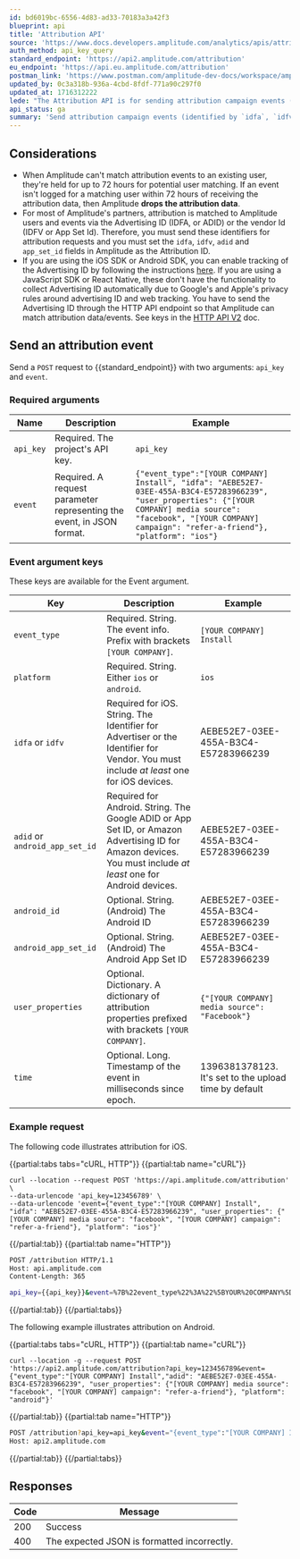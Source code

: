 ```yaml
---
id: bd6019bc-6556-4d83-ad33-70183a3a42f3
blueprint: api
title: 'Attribution API'
source: 'https://www.docs.developers.amplitude.com/analytics/apis/attribution-api/'
auth_method: api_key_query
standard_endpoint: 'https://api2.amplitude.com/attribution'
eu_endpoint: 'https://api.eu.amplitude.com/attribution'
postman_link: 'https://www.postman.com/amplitude-dev-docs/workspace/amplitude-developers/folder/20044411-1fcbe9b1-677c-41ba-9e24-4d8419730071?action=share&source=copy-link&creator=29131806&ctx=documentation'
updated_by: 0c3a318b-936a-4cbd-8fdf-771a90c297f0
updated_at: 1716312222
lede: "The Attribution API is for sending attribution campaign events (identified by\_`idfa`,\_`idfv`, or\_`adid`) that contain attribution information."
api_status: ga
summary: 'Send attribution campaign events (identified by `idfa`, `idfv`, or `adid`) that contain attribution information.'
---
```

## Considerations

- When Amplitude can't match attribution events to an existing user, they're held for up to 72 hours for potential user matching. If an event isn't logged for a matching user within 72 hours of receiving the attribution data, then Amplitude **drops the attribution data**.
- For most of Amplitude's partners, attribution is matched to Amplitude users and events via the Advertising ID (IDFA, or ADID) or the vendor Id (IDFV or App Set Id). Therefore, you must send these identifiers for attribution requests and you must set the `idfa`, `idfv`, `adid` and `app_set_id` fields in Amplitude as the Attribution ID. 
- If you are using the iOS SDK or Android SDK, you can enable tracking of the Advertising ID by following the instructions [here](/docs/sdks/analytics/ios/ios-swift-sdk#advertiser-id). If you are using a JavaScript SDK or React Native, these don't have the functionality to collect Advertising ID automatically due to Google's and Apple's privacy rules around advertising ID and web tracking. You have to send the Advertising ID through the HTTP API endpoint so that Amplitude can match attribution data/events. See keys in the [HTTP API V2](/docs/apis/analytics/http-v2) doc.

## Send an attribution event

Send a `POST` request to {{standard_endpoint}} with two arguments: `api_key` and `event`.

### Required arguments

|Name| Description  | Example|
|---|---|---|
|`api_key`| <span class="required">Required</span>. The project's API key. | `api_key`|
|`event`| <span class="required">Required</span>. A request parameter representing the event, in JSON format.| `{"event_type":"[YOUR COMPANY] Install", "idfa": "AEBE52E7-03EE-455A-B3C4-E57283966239", "user_properties": {"[YOUR COMPANY] media source": "facebook", "[YOUR COMPANY] campaign": "refer-a-friend"}, "platform": "ios"}`|

### Event argument keys

These keys are available for the Event argument.

| <div class="big-column">Key</div>              | Description                                                                                                                          | Example                                                  |
|------------------|--------------------------------------------------------------------------------------------------------------------------------------|----------------------------------------------------------|
| `event_type`     | <span class="required">Required</span>. String. The event info. Prefix with brackets `[YOUR COMPANY]`.                                                             | `[YOUR COMPANY] Install`                                 |
| `platform`       | <span class="required">Required</span>. String. Either `ios` or `android`.                                                                                         | `ios`                                                    |
| `idfa` or `idfv` | <span class="required">Required for iOS</span>. String. The Identifier for Advertiser or the Identifier for Vendor. You must include *at least* one for iOS devices. | AEBE52E7-03EE-455A-B3C4-E57283966239                     |
| `adid` or `android_app_set_id` | <span class="required">Required for Android</span>. String. The Google ADID or App Set ID, or Amazon Advertising ID for Amazon devices. You must include *at least* one for Android devices.                                          | AEBE52E7-03EE-455A-B3C4-E57283966239                     |
| `android_id`       | <span class="optional">Optional</span>. String. (Android) The Android ID                                                                                           | AEBE52E7-03EE-455A-B3C4-E57283966239                     |
| `android_app_set_id`       | <span class="optional">Optional</span>. String. (Android) The Android App Set ID                                                                                   | AEBE52E7-03EE-455A-B3C4-E57283966239                     |
| `user_properties`  | <span class="optional">Optional</span>. Dictionary. A dictionary of attribution properties prefixed with brackets `[YOUR COMPANY]`.                                | `{"[YOUR COMPANY] media source": "Facebook"}`            |
| `time`             | <span class="optional">Optional</span>. Long. Timestamp of the event in milliseconds since epoch.                                                                  | 1396381378123. It's set to the upload time by default |

### Example request

The following code illustrates attribution for iOS.

{{partial:tabs tabs="cURL, HTTP"}}
{{partial:tab name="cURL"}}
```curl
curl --location --request POST 'https://api.amplitude.com/attribution' \
--data-urlencode 'api_key=123456789' \
--data-urlencode 'event={"event_type":"[YOUR COMPANY] Install", "idfa": "AEBE52E7-03EE-455A-B3C4-E57283966239", "user_properties": {"[YOUR COMPANY] media source": "facebook", "[YOUR COMPANY] campaign": "refer-a-friend"}, "platform": "ios"}'
```
{{/partial:tab}}
{{partial:tab name="HTTP"}}
``` bash
POST /attribution HTTP/1.1
Host: api.amplitude.com
Content-Length: 365

api_key={{api_key}}&event=%7B%22event_type%22%3A%22%5BYOUR%20COMPANY%5D%20Install%22%2C%20%22idfa%22%3A%20%22AEBE52E7-03EE-455A-B3C4-E57283966239%22%2C%20%22user_properties%22%3A%20%7B%22%5BYOUR%20COMPANY%5D%20media%20source%22%3A%20%22facebook%22%2C%20%22%5BYOUR%20COMPANY%5D%20campaign%22%3A%20%22refer-a-friend%22%7D%2C%20%22platform%22%3A%20%22ios%22%7D
```
{{/partial:tab}}
{{/partial:tabs}}

The following example illustrates attribution on Android.

{{partial:tabs tabs="cURL, HTTP"}}
{{partial:tab name="cURL"}}
```curl
curl --location -g --request POST 'https://api2.amplitude.com/attribution?api_key=123456789&event={"event_type":"[YOUR COMPANY] Install","adid": "AEBE52E7-03EE-455A-B3C4-E57283966239", "user_properties": {"[YOUR COMPANY] media source": "facebook", "[YOUR COMPANY] campaign": "refer-a-friend"}, "platform": "android"}'
```
{{/partial:tab}}
{{partial:tab name="HTTP"}}
```bash
POST /attribution?api_key=api_key&event="{event_type":"[YOUR COMPANY] Install","adid": "AEBE52E7-03EE-455A-B3C4-E57283966239", "user_properties": {"[YOUR COMPANY] media source": "facebook", "[YOUR COMPANY] campaign": "refer-a-friend"}, "platform": "android"} HTTP/1.1
Host: api2.amplitude.com
```
{{/partial:tab}}
{{/partial:tabs}}

## Responses

| Code | Message                                                                                                                     |
|------|-----------------------------------------------------------------------------------------------------------------------------|
| 200  | Success                                                                                                                     |
| 400  | The expected JSON is formatted incorrectly.  |